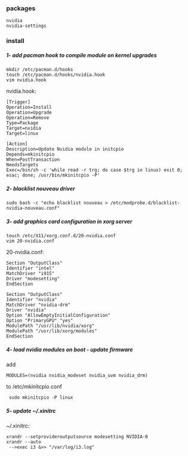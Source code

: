 ### packages
	nvidia
	nvidia-settings

### install
##### 1- add pacman hook to compile module on kernel upgrades
```
mkdir /etc/pacman.d/hooks
touch /etc/pacman.d/hooks/nvidia.hook
vim nvidia.hook
```
nvidia.hook:

```
[Trigger]
Operation=Install
Operation=Upgrade
Operation=Remove
Type=Package
Target=nvidia
Target=linux
	
[Action]
Description=Update Nvidia module in initcpio
Depends=mkinitcpio
When=PostTransaction
NeedsTargets
Exec=/bin/sh -c 'while read -r trg; do case $trg in linux) exit 0; esac; done; /usr/bin/mkinitcpio -P'
```

##### 2- blacklist nouveau driver
`sudo bash -c "echo blacklist nouveau > /etc/modprobe.d/blacklist-nvidia-nouveau.conf"`

##### 3- add graphics card configuration in xorg server
```
touch /etc/X11/xorg.conf.d/20-nvidia.conf
vim 20-nvidia.conf
```
20-nvidia.conf:
```
Section "OutputClass"
Identifier "intel"
MatchDriver "i915"
Driver "modesetting"
EndSection

Section "OutputClass"
Identifier "nvidia"
MatchDriver "nvidia-drm"
Driver "nvidia"
Option "AllowEmptyInitialConfiguration"
Option "PrimaryGPU" "yes"
ModulePath "/usr/lib/nvidia/xorg"
ModulePath "/usr/lib/xorg/modules"
EndSection
```
##### 4- load nvidia modules on boot - update firmware
add

```MODULES=(nvidia nvidia_modeset nvidia_uvm nvidia_drm)```

to /etc/mkinitcpio.conf

``` sudo mkinitcpio -P linux```
		
##### 5- update ~/.xinitrc
~/.xinitrc:
```
xrandr --setprovideroutputsource modesetting NVIDIA-0
xrandr --auto
 -->exec i3 &>> "/var/log/i3.log"
```
